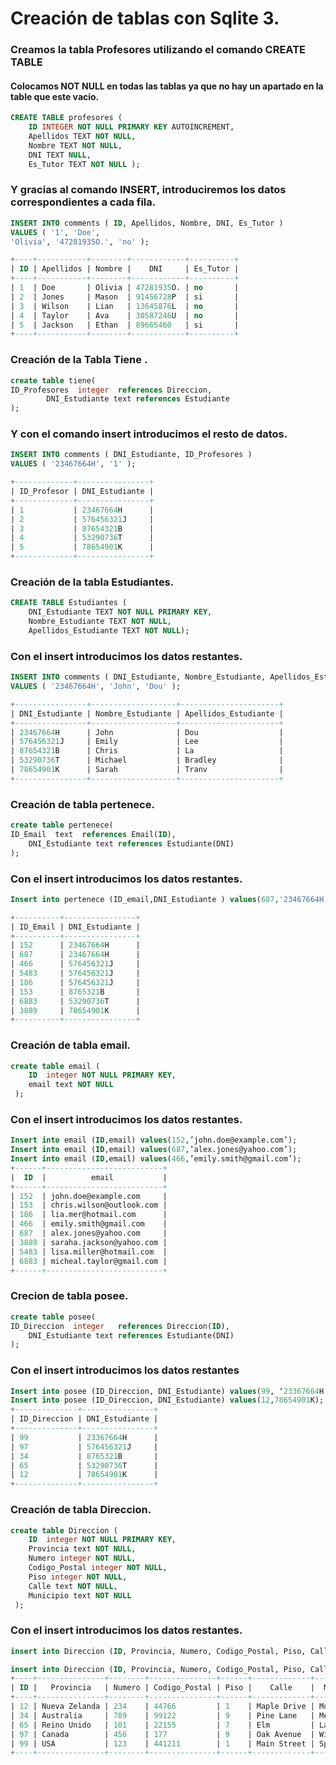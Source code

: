 # Creación de tablas con Sqlite 3.

### Creamos la tabla Profesores utilizando el comando CREATE TABLE
#### Colocamos NOT NULL en todas las tablas ya que no hay un apartado en la table que este vacio.  

``` sql
CREATE TABLE profesores (
    ID INTEGER NOT NULL PRIMARY KEY AUTOINCREMENT,
    Apellidos TEXT NOT NULL,
    Nombre TEXT NOT NULL,
    DNI TEXT NULL,
    Es_Tutor TEXT NOT NULL );
```
### Y gracias al comando INSERT, introduciremos los datos correspondientes a cada fila.
```sql
INSERT INTO comments ( ID, Apellidos, Nombre, DNI, Es_Tutor )
VALUES ( '1', 'Doe',
'Olivia', '47281935O.', 'no' );

+----+-----------+--------+------------+----------+
| ID | Apellidos | Nombre |    DNI     | Es_Tutor |
+----+-----------+--------+------------+----------+
| 1  | Doe       | Olivia | 47281935O. | no       |
| 2  | Jones     | Mason  | 91456728P  | si       |
| 3  | Wilson    | Lian   | 13645876L  | no       |
| 4  | Taylor    | Ava    | 30587246U  | no       |
| 5  | Jackson   | Ethan  | 89665460   | si       |
+----+-----------+--------+------------+----------+
```


### Creación de la Tabla Tiene .

```sql
create table tiene(
ID_Profesores  integer  references Direccion,
        DNI_Estudiante text references Estudiante
);
```
### Y con el comando insert introducimos el resto de datos.
```sql
INSERT INTO comments ( DNI_Estudiante, ID_Profesores )
VALUES ( '23467664H', '1' );

+-------------+----------------+
| ID_Profesor | DNI_Estudiante |
+-------------+----------------+
| 1           | 23467664H      |
| 2           | 576456321J     |
| 3           | 87654321B      |
| 4           | 53290736T      |
| 5           | 78654901K      |
+-------------+----------------+
```
### Creación de la tabla Estudiantes.
```sql
CREATE TABLE Estudiantes (
    DNI_Estudiante TEXT NOT NULL PRIMARY KEY,
    Nombre_Estudiante TEXT NOT NULL,
    Apellidos_Estudiante TEXT NOT NULL);
```
### Con el insert introducimos los datos restantes.
```sql
INSERT INTO comments ( DNI_Estudiante, Nombre_Estudiante, Apellidos_Estudiante )
VALUES ( '23467664H', 'John', 'Dou' );

+----------------+-------------------+----------------------+
| DNI_Estudiante | Nombre_Estudiante | Apellidos_Estudiante |
+----------------+-------------------+----------------------+
| 23467664H      | John              | Dou                  |
| 576456321J     | Emily             | Lee                  |
| 87654321B      | Chris             | La                   |
| 53290736T      | Michael           | Bradley              |
| 78654901K      | Sarah             | Tranv                |
+----------------+-------------------+----------------------+
```

### Creación de tabla pertenece.
```sql
create table pertenece(
ID_Email  text	references Email(ID),
	DNI_Estudiante text references Estudiante(DNI)
);
```
### Con el insert introducimos los datos restantes.
```sql
Insert into pertenece (ID_email,DNI_Estudiante ) values(687,'23467664H');

+----------+----------------+
| ID_Email | DNI_Estudiante |
+----------+----------------+
| 152      | 23467664H      |
| 687      | 23467664H      |
| 466      | 576456321J     |
| 5483     | 576456321J     |
| 186      | 576456321J     |
| 153      | 8765321B       |
| 6883     | 53290736T      |
| 3889     | 78654901K      |
+----------+----------------+
```
### Creación de tabla email.
```sql
create table email (
	ID  integer NOT NULL PRIMARY KEY,
	email text NOT NULL
 );
```
### Con el insert introducimos los datos restantes.
```sql
Insert into email (ID,email) values(152,’john.doe@example.com’);
Insert into email (ID,email) values(687,’alex.jones@yahoo.com’);
Insert into email (ID,email) values(466,’emily.smith@gmail.com’);
+------+--------------------------+
|  ID  |          email           |
+------+--------------------------+
| 152  | john.doe@example.com     |
| 153  | chris.wilson@outlook.com |
| 186  | lia.mer@hotmail.com      |
| 466  | emily.smith@gmail.com    |
| 687  | alex.jones@yahoo.com     |
| 3889 | saraha.jackson@yahoo.com |
| 5483 | lisa.miller@hotmail.com  |
| 6883 | micheal.taylor@gmail.com |
+------+--------------------------+
```

### Crecion de tabla posee.
```sql
create table posee(
ID_Direccion  integer	references Direccion(ID),
	DNI_Estudiante text references Estudiante(DNI)
);
```
### Con el insert introducimos los datos restantes
```sql
Insert into posee (ID_Direccion, DNI_Estudiante) values(99, ‘23367664H’);
Insert into posee (ID_Direccion, DNI_Estudiante) values(12,78654901K);
+--------------+----------------+
| ID_Direccion | DNI_Estudiante |
+--------------+----------------+
| 99           | 23367664H      |
| 97           | 576456321J     |
| 34           | 8765321B       |
| 65           | 53290736T      |
| 12           | 78654901K      |
+--------------+----------------+
```
### Creación de tabla Direccion.
```sql
create table Direccion (
	ID  integer NOT NULL PRIMARY KEY,
	Provincia text NOT NULL,
	Numero integer NOT NULL,
	Codigo_Postal integer NOT NULL,
	Piso integer NOT NULL,
	Calle text NOT NULL,
	Municipio text NOT NULL
 );
```
### Con el insert introducimos los datos restantes.
```sql
insert into Direccion (ID, Provincia, Numero, Codigo_Postal, Piso, Calle, Municipio) values(99, 'USA', 123, 441211, 1, 'Main Street', 'Springfield');

insert into Direccion (ID, Provincia, Numero, Codigo_Postal, Piso, Calle, Municipio) values(97, 'Canada', 456, 00177, 9, 'Oak Avenue', 'Willowville');
+----+---------------+--------+---------------+------+-------------+--------------+
| ID |   Provincia   | Numero | Codigo_Postal | Piso |    Calle    |  Municipio   |
+----+---------------+--------+---------------+------+-------------+--------------+
| 12 | Nueva Zelanda | 234    | 44766         | 1    | Maple Drive | Mountainview |
| 34 | Australia     | 789    | 99122         | 9    | Pine Lane   | Meadows Town |
| 65 | Reino Unido   | 101    | 22155         | 7    | Elm         | Lakeside     |
| 97 | Canada        | 456    | 177           | 9    | Oak Avenue  | Willowville  |
| 99 | USA           | 123    | 441211        | 1    | Main Street | Springfield  |
+----+---------------+--------+---------------+------+-------------+--------------+
```
